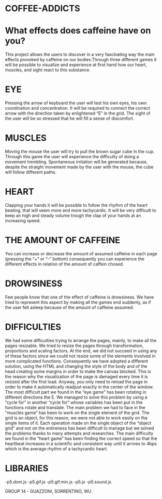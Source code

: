 # COFFEE-ADDICTS
# What effects does caffeine have on you?
This project allows the users to discover in a very fascinating way the main effects provoked by caffeine on our bodies.Through three different games it will be possible to visualize and experience at first hand how our heart, muscles, and sight react to this substance.
# EYE
Pressing the arrow of keyboard the user will test his own eyes, his own coordination and concentration. It will be required to connect the correct arrow with the direction taken by enlightened “E” in the grid. The sight of the user will be so stressed that he will fill a sense of discomfort.
# MUSCLES
Moving the mouse the user will try to pull the brown sugar cube in the cup. Through this game the user will experience the difficulty of doing a movement trembling. Spontaneous irritation will be generated because, despite the straight movement made by the user with the mouse, the cube will follow different paths.
# HEART
Clapping your hands it will be possible to follow the rhythm of the heart beating, that will seem more and more tachycardic. It will be very difficult to keep an high and steady volume trough the clap of your hands at an increasing speed. 
# THE AMOUNT OF CAFFEINE
You can increase or decrease the amount of assumed caffeine in each page (pressing the “+” or “-” bottom) consequently you can experience the different effects in relation of the amount of caffein chosed.
# DROWSINESS
Few people know that one of the effect of caffeine is drowsiness. We have tried to represent this aspect by making all the games end suddenly, as if the user felt asleep because of the amount of caffeine assumed.
# DIFFICULTIES
We had some difficulties trying to arrange the pages, mainly, to make all the pages resizable. We tried to resize the pages through transformation, proportions and scaling factors. At the end, we did not succeed in using any of these factors since we could not resize some of the elements involved in more complicated functions. Consequently we have adopted a different solution, using the HTML and changing the style of the body and of the head creating some margins in order to make the canvas blocked. This is the reason why the visualization of the page is damaged every time it is resized after the first load. Anyway, you only need to reload the page in order to make it automatically readjust exactly in the center of the window. The most difficult part we found in the “eye game” has been rotating in different directions the E. We managed to solve this problem by using a “cycle for” in another “cycle for” whose variables has been put in the functions rotate and translate. The main problem we had to face in the “muscles game” has been to work on the single element of the grid. The grid is an object, for this reason, we were not able to work easily on the single items of it. Each operation made on the single object of the “object grid” and not on the entireness has been difficult to manage but we solved the problems thanks to many attempts and researches. The main difficulty we found in the “heart game” has been finding the correct speed so that the heartbeat increases in a scientific and consistent way until it arrives to 4bps which is the average rhythm of a tachycardic heart.
# LIBRARIES
-p5.dom.js
-p5.gif.js
-p5.gif.min.js
-p5.js
-p5.sound.js

GROUP 14 - GUAZZONI, SORRENTINO, WU
